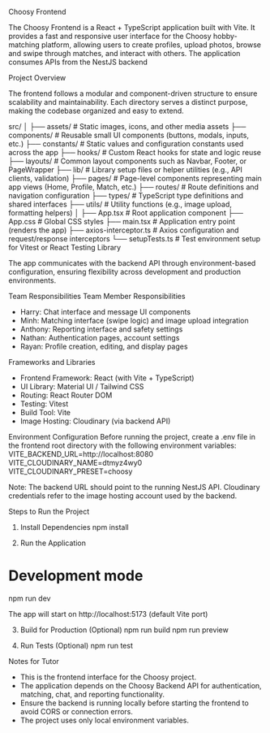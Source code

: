 Choosy Frontend

The Choosy Frontend is a React + TypeScript application built with Vite. It provides a fast and responsive user interface for the Choosy hobby-matching platform, allowing users to create profiles, upload photos, browse and swipe through matches, and interact with others. The application consumes APIs from the NestJS backend

Project Overview

The frontend follows a modular and component-driven structure to ensure scalability and maintainability. Each directory serves a distinct purpose, making the codebase organized and easy to extend.

src/
│
├── assets/                   # Static images, icons, and other media assets
├── components/               # Reusable small UI components (buttons, modals, inputs, etc.)
├── constants/                # Static values and configuration constants used across the app
├── hooks/                    # Custom React hooks for state and logic reuse
├── layouts/                  # Common layout components such as Navbar, Footer, or PageWrapper
├── lib/                      # Library setup files or helper utilities (e.g., API clients, validation)
├── pages/                    # Page-level components representing main app views (Home, Profile, Match, etc.)
├── routes/                   # Route definitions and navigation configuration
├── types/                    # TypeScript type definitions and shared interfaces
├── utils/                    # Utility functions (e.g., image upload, formatting helpers)
│
├── App.tsx                   # Root application component
├── App.css                   # Global CSS styles
├── main.tsx                  # Application entry point (renders the app)
├── axios-interceptor.ts      # Axios configuration and request/response interceptors
└── setupTests.ts             # Test environment setup for Vitest or React Testing Library


The app communicates with the backend API through environment-based configuration, ensuring flexibility across development and production environments.

Team Responsibilities
Team Member	Responsibilities
- Harry:	Chat interface and message UI components
- Minh:	Matching interface (swipe logic) and image upload integration
- Anthony:	Reporting interface and safety settings
- Nathan:	Authentication pages, account settings
- Rayan:	Profile creation, editing, and display pages

Frameworks and Libraries
- Frontend Framework: React (with Vite + TypeScript)
- UI Library: Material UI / Tailwind CSS
- Routing: React Router DOM
- Testing: Vitest
- Build Tool: Vite
- Image Hosting: Cloudinary (via backend API)

Environment Configuration
Before running the project, create a .env file in the frontend root directory with the following environment variables:
VITE_BACKEND_URL=http://localhost:8080
VITE_CLOUDINARY_NAME=dtmyz4wy0
VITE_CLOUDINARY_PRESET=choosy

Note: The backend URL should point to the running NestJS API.
Cloudinary credentials refer to the image hosting account used by the backend.


Steps to Run the Project
1. Install Dependencies
npm install

2. Run the Application
# Development mode
npm run dev

The app will start on http://localhost:5173 (default Vite port)

3. Build for Production (Optional)
npm run build
npm run preview

4. Run Tests (Optional)
npm run test


Notes for Tutor
- This is the frontend interface for the Choosy project.
- The application depends on the Choosy Backend API for authentication, matching, chat, and reporting functionality.
- Ensure the backend is running locally before starting the frontend to avoid CORS or connection errors.
- The project uses only local environment variables.